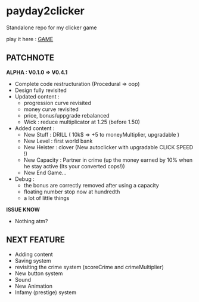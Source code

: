 # payday2clicker
Standalone repo for my clicker game

play it here : [GAME](leersmathieu.com/payday2clicker)

## PATCHNOTE

**ALPHA : V0.1.0 => V0.4.1**

- Complete code restructuration (Procedural => oop)
- Design fully revisited
- Updated content :
    - progression curve revisited
    - money curve revisited
    - price, bonus/uppgrade rebalanced
    - Wick : reduce multiplicator at 1.25 (before 1.50)
- Added content :
    - New Stuff : DRILL ( 10k$ => +5 to moneyMultiplier, upgradable )
    - New Level : first world bank
    - New Heister : clover (New autoclicker with upgradable CLICK SPEED !)
    - New Capacity : Partner in crime (up the money earned by 10% when he stay active (Its your converted cops!))
    - New End Game...
- Debug : 
    - the bonus are correctly removed after using a capacity
    - floating number stop now at hundredth
    - a lot of little things

**ISSUE KNOW**
- Nothing atm?

## NEXT FEATURE

- Adding content
- Saving system
- revisiting the crime system (scoreCrime and crimeMultiplier)
- New button system
- Sound
- New Animation
- Infamy (prestige) system